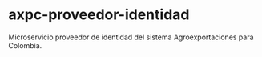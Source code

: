 # axpc-proveedor-identidad
Microservicio proveedor de identidad del sistema Agroexportaciones para Colombia.
